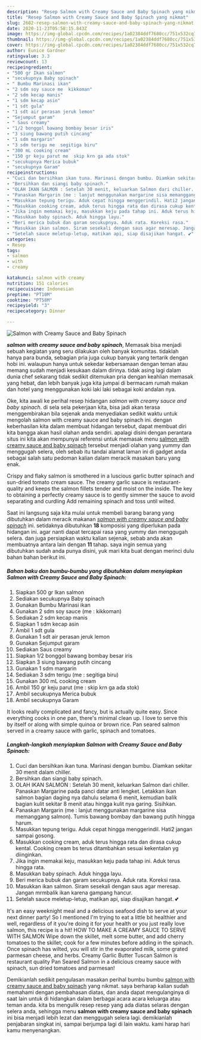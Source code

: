 ```yaml
---
description: "Resep Salmon with Creamy Sauce and Baby Spinach yang nikmat"
title: "Resep Salmon with Creamy Sauce and Baby Spinach yang nikmat"
slug: 2602-resep-salmon-with-creamy-sauce-and-baby-spinach-yang-nikmat
date: 2020-11-23T05:58:15.843Z
image: https://img-global.cpcdn.com/recipes/1a02384ddf7680cc/751x532cq70/salmon-with-creamy-sauce-and-baby-spinach-foto-resep-utama.jpg
thumbnail: https://img-global.cpcdn.com/recipes/1a02384ddf7680cc/751x532cq70/salmon-with-creamy-sauce-and-baby-spinach-foto-resep-utama.jpg
cover: https://img-global.cpcdn.com/recipes/1a02384ddf7680cc/751x532cq70/salmon-with-creamy-sauce-and-baby-spinach-foto-resep-utama.jpg
author: Eunice Gardner
ratingvalue: 3.3
reviewcount: 13
recipeingredient:
- "500 gr Ikan salmon"
- "secukupnya Baby spinach"
- " Bumbu Marinasi ikan"
- "2 sdm soy sauce me  kikkoman"
- "2 sdm kecap manis"
- "1 sdm kecap asin"
- "1 sdt gula"
- "1 sdt air perasan jeruk lemon"
- "Sejumput garam"
- " Saus creamy"
- "1/2 bonggol bawang bombay besar iris"
- "3 siung bawang putih cincang"
- "1 sdm margarin"
- "3 sdm terigu me  segitiga biru"
- "300 mL cooking cream"
- "150 gr keju parut me  skip krn ga ada stok"
- "secukupnya Merica bubuk"
- "secukupnya Garam"
recipeinstructions:
- "Cuci dan bersihkan ikan tuna. Marinasi dengan bumbu. Diamkan sekitar 30 menit dalam chiller."
- "Bersihkan dan siangi baby spinach."
- "OLAH IKAN SALMON : Setelah 30 menit, keluarkan Salmon dari chiller. Panaskan Margarine pada panci datar anti lengket. Letakkan ikan salmon bagian daging nya dahulu selama 6 menit, kemudian balik bagian kulit sekitar 8 menit atau hingga kulit nya garing. Sisihkan."
- "Panaskan Margarin (me : lanjut menggunakan margarine sisa memanggang salmon). Tumis bawang bombay dan bawang putih hingga harum."
- "Masukkan tepung terigu. Aduk cepat hingga menggerindil. Hati2 jangan sampai gosong."
- "Masukkan cooking cream, aduk terus hingga rata dan dirasa cukup kental. Cooking cream bs terus ditambahkan sesuai kekentalan yg diinginkan."
- "Jika ingin memakai keju, masukkan keju pada tahap ini. Aduk terus hingga rata."
- "Masukkan baby spinach. Aduk hingga layu."
- "Beri merica bubuk dan garam secukupnya. Aduk rata. Koreksi rasa."
- "Masukkan ikan salmon. Siram sesekali dengan saus agar meresap. Jangan mrmbalik ikan karena gampang hancur."
- "Setelah sauce meletup-letup, matikan api, siap disajikan hangat. 💕"
categories:
- Resep
tags:
- salmon
- with
- creamy

katakunci: salmon with creamy 
nutrition: 151 calories
recipecuisine: Indonesian
preptime: "PT10M"
cooktime: "PT58M"
recipeyield: "3"
recipecategory: Dinner

---
```



![Salmon with Creamy Sauce and Baby Spinach](https://img-global.cpcdn.com/recipes/1a02384ddf7680cc/751x532cq70/salmon-with-creamy-sauce-and-baby-spinach-foto-resep-utama.jpg)

<b><i>salmon with creamy sauce and baby spinach</i></b>, Memasak bisa menjadi sebuah kegiatan yang seru dilakukan oleh banyak komunitas. tidaklah hanya para bunda, sebagian pria juga cukup banyak yang tertarik dengan hobi ini. walaupun hanya untuk sekedar kebersamaan dengan teman atau memang sudah menjadi kesukaan dalam dirinya. tidak asing lagi dalam dunia chef sekarang tidak sedikit ditemukan pria dengan keahlian memasak yang hebat, dan lebih banyak juga kita jumpai di bermacam rumah makan dan hotel yang menggunakan koki laki laki sebagai koki andalan nya.

Oke, kita awali ke perihal resep hidangan <i>salmon with creamy sauce and baby spinach</i>. di sela sela pekerjaan kita, bisa jadi akan terasa menggembirakan bila sejenak anda menyediakan sedikit waktu untuk mengolah salmon with creamy sauce and baby spinach ini. dengan keberhasilan kita dalam membuat hidangan tersebut, dapat membuat diri kita bangga akan hasil olahan anda sendiri. apalagi disini dengan perantara situs ini kita akan mempunyai referensi untuk memasak menu <u>salmon with creamy sauce and baby spinach</u> tersebut menjadi olahan yang yummy dan menggugah selera, oleh sebab itu tandai alamat laman ini di gadget anda sebagai salah satu pedoman kalian dalam meracik masakan baru yang enak.

Crispy and flaky salmon is smothered in a luscious garlic butter spinach and sun-dried tomato cream sauce. The creamy garlic sauce is restaurant-quality and keeps the salmon fillets tender and moist on the inside. The key to obtaining a perfectly creamy sauce is to gently simmer the sauce to avoid separating and curdling Add remaining spinach and toss until wilted.


Saat ini langsung saja kita mulai untuk membeli barang barang yang dibutuhkan dalam meracik makanan <u><i>salmon with creamy sauce and baby spinach</i></u> ini. setidaknya dibutuhkan <b>18</b> komposisi yang diperlukan pada hidangan ini. agar nanti dapat tercapai rasa yang yummy dan menggugah selera. dan juga persiapkan waktu kalian sejenak, sebab anda akan membuatnya antara lain dengan <b>11</b> tahap. saya ingin semua yang dibutuhkan sudah anda punya disini, yuk mari kita buat dengan merinci dulu bahan bahan berikut ini.

<!--inarticleads1-->

##### Bahan baku dan bumbu-bumbu yang dibutuhkan dalam menyiapkan Salmon with Creamy Sauce and Baby Spinach:

1. Siapkan 500 gr Ikan salmon
1. Sediakan secukupnya Baby spinach
1. Gunakan  Bumbu Marinasi ikan
1. Gunakan 2 sdm soy sauce (me : kikkoman)
1. Sediakan 2 sdm kecap manis
1. Siapkan 1 sdm kecap asin
1. Ambil 1 sdt gula
1. Gunakan 1 sdt air perasan jeruk lemon
1. Gunakan Sejumput garam
1. Sediakan  Saus creamy
1. Siapkan 1/2 bonggol bawang bombay besar iris
1. Siapkan 3 siung bawang putih cincang
1. Gunakan 1 sdm margarin
1. Sediakan 3 sdm terigu (me : segitiga biru)
1. Gunakan 300 mL cooking cream
1. Ambil 150 gr keju parut (me : skip krn ga ada stok)
1. Ambil secukupnya Merica bubuk
1. Ambil secukupnya Garam


It looks really complicated and fancy, but is actually quite easy. Since everything cooks in one pan, there&#39;s minimal clean up. I love to serve this by itself or along with simple quinoa or brown rice. Pan seared salmon served in a creamy sauce with garlic, spinach and tomatoes. 

<!--inarticleads2-->

##### Langkah-langkah menyiapkan Salmon with Creamy Sauce and Baby Spinach:

1. Cuci dan bersihkan ikan tuna. Marinasi dengan bumbu. Diamkan sekitar 30 menit dalam chiller.
1. Bersihkan dan siangi baby spinach.
1. OLAH IKAN SALMON : Setelah 30 menit, keluarkan Salmon dari chiller. Panaskan Margarine pada panci datar anti lengket. Letakkan ikan salmon bagian daging nya dahulu selama 6 menit, kemudian balik bagian kulit sekitar 8 menit atau hingga kulit nya garing. Sisihkan.
1. Panaskan Margarin (me : lanjut menggunakan margarine sisa memanggang salmon). Tumis bawang bombay dan bawang putih hingga harum.
1. Masukkan tepung terigu. Aduk cepat hingga menggerindil. Hati2 jangan sampai gosong.
1. Masukkan cooking cream, aduk terus hingga rata dan dirasa cukup kental. Cooking cream bs terus ditambahkan sesuai kekentalan yg diinginkan.
1. Jika ingin memakai keju, masukkan keju pada tahap ini. Aduk terus hingga rata.
1. Masukkan baby spinach. Aduk hingga layu.
1. Beri merica bubuk dan garam secukupnya. Aduk rata. Koreksi rasa.
1. Masukkan ikan salmon. Siram sesekali dengan saus agar meresap. Jangan mrmbalik ikan karena gampang hancur.
1. Setelah sauce meletup-letup, matikan api, siap disajikan hangat. 💕


It&#39;s an easy weeknight meal and a delicious seafood dish to serve at your next dinner party! So I mentioned I&#39;m trying to eat a little bit healthier and well, regardless of it you&#39;re doing it for your health or you just really love salmon, this recipe is a hit! HOW TO MAKE A CREAMY SAUCE TO SERVE WITH SALMON Wipe down the skillet, melt some butter, and add cherry tomatoes to the skillet; cook for a few minutes before adding in the spinach. Once spinach has wilted, you will stir in the evaporated milk, some grated parmesan cheese, and herbs. Creamy Garlic Butter Tuscan Salmon is restaurant quality Pan Seared Salmon in a delicious creamy sauce with spinach, sun dried tomatoes and parmesan! 

Demikianlah sedikit pengulasan masakan perihal bumbu bumbu <u>salmon with creamy sauce and baby spinach</u> yang nikmat. saya berharap kalian sudah memahami dengan pembahasan diatas, dan anda dapat mengulanginya di saat lain untuk di hidangkan dalam berbagai acara acara keluarga atau teman anda. kita bs mengulik resep resep yang ada diatas selaras dengan selera anda, sehingga menu <b>salmon with creamy sauce and baby spinach</b> ini bisa menjadi lebih lezat dan menggugah selera lagi. demikianlah penjabaran singkat ini, sampai berjumpa lagi di lain waktu. kami harap hari kamu menyenangkan.
